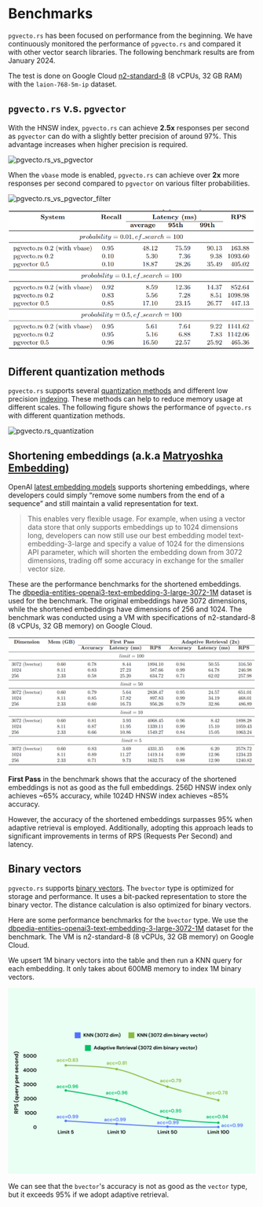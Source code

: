 # Benchmarks

`pgvecto.rs` has been focused on performance from the beginning. We have continuously monitored the performance of `pgvecto.rs` and compared it with other vector search libraries. The following benchmark results are from January 2024.

The test is done on Google Cloud [n2-standard-8](https://cloud.google.com/compute/docs/general-purpose-machines#n2_series) (8 vCPUs, 32 GB RAM) with the `laion-768-5m-ip` dataset.

## `pgvecto.rs` v.s. `pgvector`

With the HNSW index, `pgvecto.rs` can achieve **2.5x** responses per second as `pgvector` can do with a slightly better precision of around 97%. This advantage increases when higher precision is required.

![pgvecto.rs_vs_pgvector](./images/2024Jan_pgvectors_compare.png)

When the `vbase` mode is enabled, `pgvecto.rs` can achieve over **2x** more responses per second compared to `pgvector` on various filter probabilities.

![pgvecto.rs_vs_pgvector_filter](./images/2024Jan_pgvectors_filter_compare.png)

![vbase](./images/vbase.png)

## Different quantization methods

`pgvecto.rs` supports several [quantization methods](../usage/quantization.md) and different low precision [indexing](../usage/indexing.md). These methods can help to reduce memory usage at different scales. The following figure shows the performance of `pgvecto.rs` with different quantization methods.

![pgvecto.rs_quantization](./images/2024Jan_pgvectors_quantization.png)

## Shortening embeddings (a.k.a [Matryoshka Embedding](https://aniketrege.github.io/blog/2024/mrl/))

OpenAI [latest embedding models](https://openai.com/blog/new-embedding-models-and-api-updates) supports shortening embeddings, where developers could simply “remove some numbers from the end of a sequence” and still maintain a valid representation for text.

> This enables very flexible usage. For example, when using a vector data store that only supports embeddings up to 1024 dimensions long, developers can now still use our best embedding model text-embedding-3-large and specify a value of 1024 for the dimensions API parameter, which will shorten the embedding down from 3072 dimensions, trading off some accuracy in exchange for the smaller vector size.

These are the performance benchmarks for the shortened embeddings. The [dbpedia-entities-openai3-text-embedding-3-large-3072-1M](https://huggingface.co/datasets/Qdrant/dbpedia-entities-openai3-text-embedding-3-large-3072-1M) dataset is used for the benchmark. The original embeddings have 3072 dimensions, while the shortened embeddings have dimensions of 256 and 1024. The benchmark was conducted using a VM with specifications of n2-standard-8 (8 vCPUs, 32 GB memory) on Google Cloud.

![](./images/shorten-vector.png)

**First Pass** in the benchmark shows that the accuracy of the shortened embeddings is not as good as the full embeddings. 256D HNSW index only achieves ~65% accuracy, while 1024D HNSW index achieves ~85% accuracy. 

However, the accuracy of the shortened embeddings surpasses 95% when adaptive retrieval is employed. Additionally, adopting this approach leads to significant improvements in terms of RPS (Requests Per Second) and latency.

## Binary vectors

`pgvecto.rs` supports [binary vectors](/usage/vector-types.html#bvector-binary-vector). The `bvector` type is optimized for storage and performance. It uses a bit-packed representation to store the binary vector. The distance calculation is also optimized for binary vectors.

Here are some performance benchmarks for the `bvector` type. We use the [dbpedia-entities-openai3-text-embedding-3-large-3072-1M](https://huggingface.co/datasets/Qdrant/dbpedia-entities-openai3-text-embedding-3-large-3072-1M) dataset for the benchmark. The VM is n2-standard-8 (8 vCPUs, 32 GB memory) on Google Cloud.

We upsert 1M binary vectors into the table and then run a KNN query for each embedding. It only takes about 600MB memory to index 1M binary vectors.

![bvector](./images/bvector.png)

We can see that the `bvector`'s accuracy is not as good as the `vector` type, but it exceeds 95%  if we adopt adaptive retrieval.

